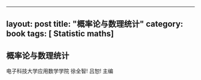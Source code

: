 ---
layout: post
title: "概率论与数理统计"
category: book
tags: [ Statistic maths]
----

概率论与数理统计
--
电子科技大学应用数学学院  徐全智! 吕恕! 主编


